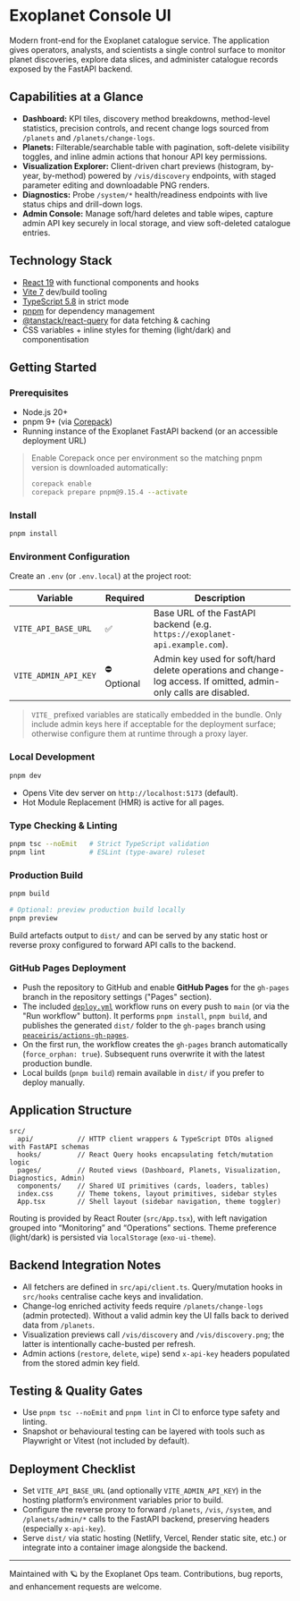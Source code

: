 # Exoplanet Console UI

Modern front-end for the Exoplanet catalogue service. The application gives operators, analysts, and scientists a single control surface to monitor planet discoveries, explore data slices, and administer catalogue records exposed by the FastAPI backend.

## Capabilities at a Glance

- **Dashboard:** KPI tiles, discovery method breakdowns, method-level statistics, precision controls, and recent change logs sourced from `/planets` and `/planets/change-logs`.
- **Planets:** Filterable/searchable table with pagination, soft-delete visibility toggles, and inline admin actions that honour API key permissions.
- **Visualization Explorer:** Client-driven chart previews (histogram, by-year, by-method) powered by `/vis/discovery` endpoints, with staged parameter editing and downloadable PNG renders.
- **Diagnostics:** Probe `/system/*` health/readiness endpoints with live status chips and drill-down logs.
- **Admin Console:** Manage soft/hard deletes and table wipes, capture admin API key securely in local storage, and view soft-deleted catalogue entries.

## Technology Stack

- [React 19](https://react.dev/) with functional components and hooks
- [Vite 7](https://vitejs.dev/) dev/build tooling
- [TypeScript 5.8](https://www.typescriptlang.org/) in strict mode
- [pnpm](https://pnpm.io/) for dependency management
- [@tanstack/react-query](https://tanstack.com/query/latest) for data fetching & caching
- CSS variables + inline styles for theming (light/dark) and componentisation

## Getting Started

### Prerequisites

- Node.js 20+
- pnpm 9+ (via [Corepack](https://nodejs.org/docs/latest/api/corepack.html))
- Running instance of the Exoplanet FastAPI backend (or an accessible deployment URL)

> Enable Corepack once per environment so the matching pnpm version is downloaded automatically:
>
> ```bash
> corepack enable
> corepack prepare pnpm@9.15.4 --activate
> ```

### Install

```bash
pnpm install
```

### Environment Configuration

Create an `.env` (or `.env.local`) at the project root:

| Variable | Required | Description |
| --- | --- | --- |
| `VITE_API_BASE_URL` | ✅ | Base URL of the FastAPI backend (e.g. `https://exoplanet-api.example.com`). |
| `VITE_ADMIN_API_KEY` | ⛔ Optional | Admin key used for soft/hard delete operations and change-log access. If omitted, admin-only calls are disabled. |

>  `VITE_` prefixed variables are statically embedded in the bundle. Only include admin keys here if acceptable for the deployment surface; otherwise configure them at runtime through a proxy layer.

### Local Development

```bash
pnpm dev
```

- Opens Vite dev server on `http://localhost:5173` (default).
- Hot Module Replacement (HMR) is active for all pages.

### Type Checking & Linting

```bash
pnpm tsc --noEmit   # Strict TypeScript validation
pnpm lint           # ESLint (type-aware) ruleset
```

### Production Build

```bash
pnpm build

# Optional: preview production build locally
pnpm preview
```

Build artefacts output to `dist/` and can be served by any static host or reverse proxy configured to forward API calls to the backend.

### GitHub Pages Deployment

- Push the repository to GitHub and enable **GitHub Pages** for the `gh-pages` branch in the repository settings ("Pages" section).
- The included [`deploy.yml`](.github/workflows/deploy.yml) workflow runs on every push to `main` (or via the "Run workflow" button). It performs `pnpm install`, `pnpm build`, and publishes the generated `dist/` folder to the `gh-pages` branch using [`peaceiris/actions-gh-pages`](https://github.com/peaceiris/actions-gh-pages).
- On the first run, the workflow creates the `gh-pages` branch automatically (`force_orphan: true`). Subsequent runs overwrite it with the latest production bundle.
- Local builds (`pnpm build`) remain available in `dist/` if you prefer to deploy manually.

## Application Structure

```
src/
  api/           // HTTP client wrappers & TypeScript DTOs aligned with FastAPI schemas
  hooks/         // React Query hooks encapsulating fetch/mutation logic
  pages/         // Routed views (Dashboard, Planets, Visualization, Diagnostics, Admin)
  components/    // Shared UI primitives (cards, loaders, tables)
  index.css      // Theme tokens, layout primitives, sidebar styles
  App.tsx        // Shell layout (sidebar navigation, theme toggler)
```

Routing is provided by React Router (`src/App.tsx`), with left navigation grouped into “Monitoring” and “Operations” sections. Theme preference (light/dark) is persisted via `localStorage` (`exo-ui-theme`).

## Backend Integration Notes

- All fetchers are defined in `src/api/client.ts`. Query/mutation hooks in `src/hooks` centralise cache keys and invalidation.
- Change-log enriched activity feeds require `/planets/change-logs` (admin protected). Without a valid admin key the UI falls back to derived data from `/planets`.
- Visualization previews call `/vis/discovery` and `/vis/discovery.png`; the latter is intentionally cache-busted per refresh.
- Admin actions (`restore`, `delete`, `wipe`) send `x-api-key` headers populated from the stored admin key field.

## Testing & Quality Gates

- Use `pnpm tsc --noEmit` and `pnpm lint` in CI to enforce type safety and linting.
- Snapshot or behavioural testing can be layered with tools such as Playwright or Vitest (not included by default).

## Deployment Checklist

- Set `VITE_API_BASE_URL` (and optionally `VITE_ADMIN_API_KEY`) in the hosting platform’s environment variables prior to build.
- Configure the reverse proxy to forward `/planets`, `/vis`, `/system`, and `/planets/admin/*` calls to the FastAPI backend, preserving headers (especially `x-api-key`).
- Serve `dist/` via static hosting (Netlify, Vercel, Render static site, etc.) or integrate into a container image alongside the backend.

---

Maintained with 🪐 by the Exoplanet Ops team. Contributions, bug reports, and enhancement requests are welcome.

